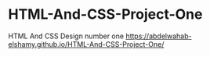 # HTML-And-CSS-Project-One
HTML And CSS Design number one 
https://abdelwahab-elshamy.github.io/HTML-And-CSS-Project-One/
